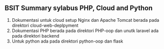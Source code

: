 ## BSIT Summary sylabus PHP, Cloud and Python

1. Dokumentasi untuk cloud setup Nginx dan Apache Tomcat berada pada direktori cloud-web-deplpyment
2. Dokumentasi PHP berada pada direktori PHP-oop dan unutk laravel ada pada direktori backend
3. Untuk python ada pada direktori python-oop dan flask
